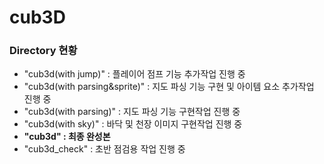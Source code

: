 # cub3D

### Directory 현황

 - "cub3d(with jump)" : 플레이어 점프 기능 추가작업 진행 중
 - "cub3d(with parsing&sprite)" : 지도 파싱 기능 구현 및 아이템 요소 추가작업 진행 중
 - "cub3d(with parsing)" : 지도 파싱 기능 구현작업 진행 중
 - "cub3d(with sky)" : 바닥 및 천장 이미지 구현작업 진행 중
 - **"cub3d" : 최종 완성본**
 - "cub3d_check" : 초반 점검용 작업 진행 중

